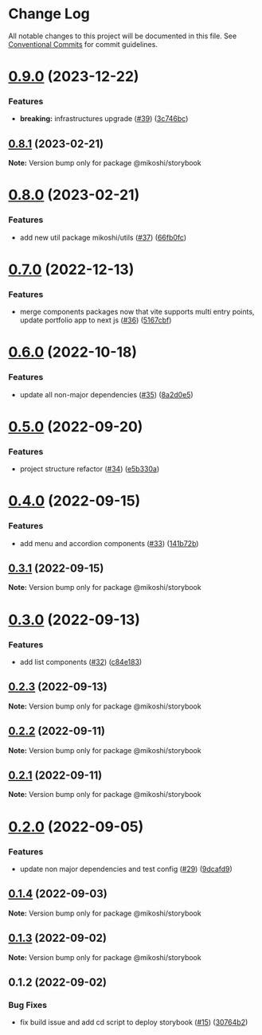 # Change Log

All notable changes to this project will be documented in this file.
See [Conventional Commits](https://conventionalcommits.org) for commit guidelines.

# [0.9.0](https://github.com/anthony-y-zhu14/MikoshiUI/compare/@mikoshi/storybook@0.8.1...@mikoshi/storybook@0.9.0) (2023-12-22)


### Features

* **breaking:** infrastructures upgrade ([#39](https://github.com/anthony-y-zhu14/MikoshiUI/issues/39)) ([3c746bc](https://github.com/anthony-y-zhu14/MikoshiUI/commit/3c746bca0de9882c8e3a0f9b2fc5be250038513d))





## [0.8.1](https://github.com/anthony-y-zhu14/MikoshiUI/compare/@mikoshi/storybook@0.8.0...@mikoshi/storybook@0.8.1) (2023-02-21)

**Note:** Version bump only for package @mikoshi/storybook





# [0.8.0](https://github.com/anthony-y-zhu14/MikoshiUI/compare/@mikoshi/storybook@0.7.0...@mikoshi/storybook@0.8.0) (2023-02-21)


### Features

* add new util package mikoshi/utils ([#37](https://github.com/anthony-y-zhu14/MikoshiUI/issues/37)) ([66fb0fc](https://github.com/anthony-y-zhu14/MikoshiUI/commit/66fb0fc0bba6626ca0699a3aab5f0c5db6e5cf40))





# [0.7.0](https://github.com/anthony-y-zhu14/MikoshiUI/compare/@mikoshi/storybook@0.6.0...@mikoshi/storybook@0.7.0) (2022-12-13)


### Features

* merge components packages now that vite supports multi entry points, update portfolio app to next js ([#36](https://github.com/anthony-y-zhu14/MikoshiUI/issues/36)) ([5167cbf](https://github.com/anthony-y-zhu14/MikoshiUI/commit/5167cbf496762d6869d27f99d41f4a54133bb0e8))





# [0.6.0](https://github.com/anthony-y-zhu14/MikoshiUI/compare/@mikoshi/storybook@0.5.0...@mikoshi/storybook@0.6.0) (2022-10-18)


### Features

* update all non-major dependencies ([#35](https://github.com/anthony-y-zhu14/MikoshiUI/issues/35)) ([8a2d0e5](https://github.com/anthony-y-zhu14/MikoshiUI/commit/8a2d0e50805a7fa79b78b89807ea2a5568cb1ff0))





# [0.5.0](https://github.com/anthony-y-zhu14/MikoshiUI/compare/@mikoshi/storybook@0.4.0...@mikoshi/storybook@0.5.0) (2022-09-20)


### Features

* project structure refactor ([#34](https://github.com/anthony-y-zhu14/MikoshiUI/issues/34)) ([e5b330a](https://github.com/anthony-y-zhu14/MikoshiUI/commit/e5b330aa42c3c0ea13b0c5d953ddce951da1fba2))





# [0.4.0](https://github.com/anthony-y-zhu14/MikoshiUI/compare/@mikoshi/storybook@0.3.1...@mikoshi/storybook@0.4.0) (2022-09-15)


### Features

* add menu and accordion components ([#33](https://github.com/anthony-y-zhu14/MikoshiUI/issues/33)) ([141b72b](https://github.com/anthony-y-zhu14/MikoshiUI/commit/141b72b00f74050966cf7dfe0a003ec9c620a835))





## [0.3.1](https://github.com/anthony-y-zhu14/MikoshiUI/compare/@mikoshi/storybook@0.3.0...@mikoshi/storybook@0.3.1) (2022-09-15)

**Note:** Version bump only for package @mikoshi/storybook





# [0.3.0](https://github.com/anthony-y-zhu14/MikoshiUI/compare/@mikoshi/storybook@0.2.3...@mikoshi/storybook@0.3.0) (2022-09-13)


### Features

* add list components ([#32](https://github.com/anthony-y-zhu14/MikoshiUI/issues/32)) ([c84e183](https://github.com/anthony-y-zhu14/MikoshiUI/commit/c84e183d553f7436fa6ca67fe4106264f148c23b))





## [0.2.3](https://github.com/anthony-y-zhu14/MikoshiUI/compare/@mikoshi/storybook@0.2.2...@mikoshi/storybook@0.2.3) (2022-09-13)

**Note:** Version bump only for package @mikoshi/storybook





## [0.2.2](https://github.com/anthony-y-zhu14/MikoshiUI/compare/@mikoshi/storybook@0.2.1...@mikoshi/storybook@0.2.2) (2022-09-11)

**Note:** Version bump only for package @mikoshi/storybook





## [0.2.1](https://github.com/anthony-y-zhu14/MikoshiUI/compare/@mikoshi/storybook@0.2.0...@mikoshi/storybook@0.2.1) (2022-09-11)

**Note:** Version bump only for package @mikoshi/storybook





# [0.2.0](https://github.com/anthony-y-zhu14/MikoshiUI/compare/@mikoshi/storybook@0.1.4...@mikoshi/storybook@0.2.0) (2022-09-05)


### Features

* update non major dependencies and test config ([#29](https://github.com/anthony-y-zhu14/MikoshiUI/issues/29)) ([9dcafd9](https://github.com/anthony-y-zhu14/MikoshiUI/commit/9dcafd9773342116a1ca194989af60fa86b957ff))





## [0.1.4](https://github.com/anthony-y-zhu14/MikoshiUI/compare/@mikoshi/storybook@0.1.3...@mikoshi/storybook@0.1.4) (2022-09-03)

**Note:** Version bump only for package @mikoshi/storybook





## [0.1.3](https://github.com/anthony-y-zhu14/MikoshiUI/compare/@mikoshi/storybook@0.1.2...@mikoshi/storybook@0.1.3) (2022-09-02)

**Note:** Version bump only for package @mikoshi/storybook





## 0.1.2 (2022-09-02)


### Bug Fixes

* fix build issue and add cd script to deploy storybook ([#15](https://github.com/anthony-y-zhu14/MikoshiUI/issues/15)) ([30764b2](https://github.com/anthony-y-zhu14/MikoshiUI/commit/30764b220d5e87d6738181535776c628665f7eb0))
